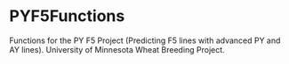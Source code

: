 # PYF5Functions
Functions for the PY F5 Project (Predicting F5 lines with advanced PY and AY lines). 
University of Minnesota Wheat Breeding Project.
